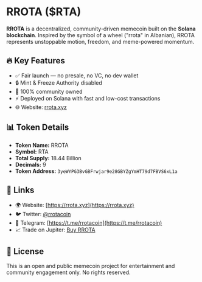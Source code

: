 # RROTA ($RTA)

**RROTA** is a decentralized, community-driven memecoin built on the **Solana blockchain**. Inspired by the symbol of a wheel ("rrota" in Albanian), RROTA represents unstoppable motion, freedom, and meme-powered momentum.

## 🔥 Key Features
- ✅ Fair launch — no presale, no VC, no dev wallet
- 🔒 Mint & Freeze Authority disabled
- 💯 100% community owned
- ⚡ Deployed on Solana with fast and low-cost transactions
- 🌐 Website: [rrota.xyz](https://rrota.xyz)

## 📊 Token Details
- **Token Name:** RROTA  
- **Symbol:** RTA  
- **Total Supply:** 18.44 Billion  
- **Decimals:** 9  
- **Token Address:** `3yeWYPG3BvGBFrwjar9e28GBYZgYmHT79d7FBVS6xL1a`  

## 🔗 Links
- 🌍 Website: [https://rrota.xyz](https://rrota.xyz)  
- 🐦 Twitter: [@rrotacoin](https://x.com/rrotacoin)  
- 💬 Telegram: [https://t.me/rrotacoin](https://t.me/rrotacoin)  
- 📈 Trade on Jupiter: [Buy RROTA](https://jup.ag/swap/SOL-RTA)

## 📄 License
This is an open and public memecoin project for entertainment and community engagement only. No rights reserved.
